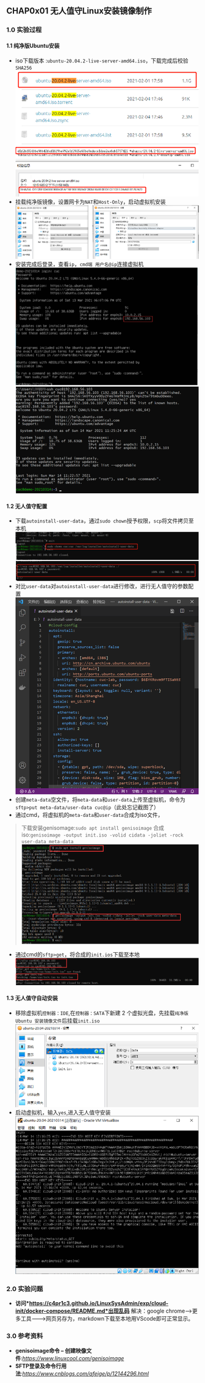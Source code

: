 ## CHAP0x01 无人值守Linux安装镜像制作
### 1.0 实验过程
#### 1.1 纯净版Ubuntu安装
- iso下载版本 :`ubuntu-20.04.2-live-server-amd64.iso`，下载完成后校验`SHA256`
![iso](img/iso.png)
![SHA256](.\img\SHA256.png)
- 挂载纯净版镜像，设置网卡为`NAT`和`Host-Only`，启动虚拟机安装
![网卡设置](.\img\网卡.png)
- 安装完成后登录，查看`ip`，`cmd端 用户名@ip`连接虚拟机
![查看ip](.\img\查看ip.png)
![cmd登录](.\img\cmd.png)
#### 1.2 无人值守配置
- 下载`autoinstall-user-data`，通过`sudo chown`授予权限，`scp`将文件拷贝至本机
![sudochown](.\img\chown.png)
![scp](.\img\scp.png)
- 对比`user-data`对`autoinstall-user-data`进行修改，进行无人值守的参数配置
![user-data](.\img\user-data.png)
- 创建`meta-data`空文件，将`meta-data`和`user-data`上传至虚拟机，命令为`sftp>put meta-data/user-data cuc@ip`（此处忘记截图了）
- 通过cmd，将虚拟机的`meta-data`和`user-data`合成为iso文件，
> 下载安装genisomage:`sudo apt install genisoimage`
> 合成iso:`genisoimage -output init.iso -volid cidata -joliet -rock user-data meta-data`
![合成iso](.\img\合成iso.png)
- 通过cmd的`sftp>get`，将合成的`init.ios`下载至本地
![get](.\img\get.png)
#### 1.3 无人值守自动安装
- 移除虚拟机`控制器：IDE`,在`控制器：SATA`下新建 2 个虚拟光盘，先挂载`纯净版 Ubuntu 安装镜像文件`后挂载`init.iso`
![无人值守挂载](.\img\无人值守挂载.png)
- 启动虚拟机，输入`yes`,进入无人值守安装
![无人值守安装](.\img\无人值守.png)

### 2.0 实验问题
- **访问*https://c4pr1c3.github.io/LinuxSysAdmin/exp/cloud-init/docker-compose/README.md*出现乱码**
    解决：google chrome-->更多工具--->网页另存为，markdown下载至本地用VScode即可正常显示。

### 3.0 参考资料
- **genisoimage命令 – 创建映像文件**:*https://www.linuxcool.com/genisoimage*
- **SFTP登录及命令行用法**:*https://www.cnblogs.com/afeige/p/12144296.html*
